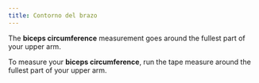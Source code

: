 ```yaml
---
title: Contorno del brazo
---
```


The **biceps circumference** measurement goes around the fullest part of your upper arm.

To measure your **biceps circumference**, run the tape measure around the fullest part of your upper arm.
